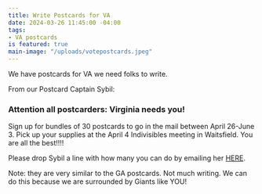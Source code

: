 ```yaml
---
title: Write Postcards for VA
date: 2024-03-26 11:45:00 -04:00
tags:
- VA postcards
is featured: true
main-image: "/uploads/votepostcards.jpeg"
---
```


We have postcards for VA we need folks to write. 

From our Postcard Captain Sybil: 

### Attention all postcarders: Virginia needs you!
Sign up for bundles of 30 postcards to go in the mail between April 26-June 3.  Pick up your supplies at the April 4 Indivisibles meeting in Waitsfield.  You are all the best!!!!

Please drop Sybil a line with how many you can do by emailing her <a class="nav-link" href="mailto:sybil.sch@gmail.com">HERE</a>.

Note: they are very similar to the GA postcards. Not much writing. We can do this because we are surrounded by Giants like YOU!